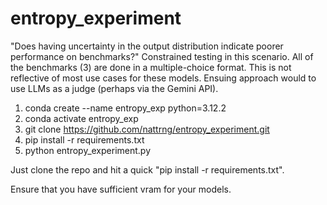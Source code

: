 # entropy_experiment
"Does having uncertainty in the output distribution indicate poorer performance on benchmarks?" Constrained testing in this scenario. All of the benchmarks (3) are done in a multiple-choice format.  This is not reflective of most use cases for these models. Ensuing approach would to use LLMs as a judge (perhaps via the Gemini API).

1) conda create --name entropy_exp python=3.12.2
2) conda activate entropy_exp
3) git clone https://github.com/nattrng/entropy_experiment.git
4) pip install -r requirements.txt
5) python entropy_experiment.py

Just clone the repo and hit a quick "pip install -r requirements.txt".

Ensure that you have sufficient vram for your models.
